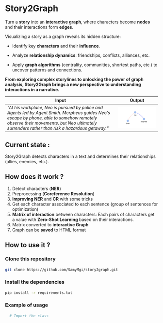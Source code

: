 # Story2Graph

Turn a **story** into an **interactive graph**, where characters become **nodes** and their interactions form **edges**.

Visualizing a story as a graph reveals its hidden structure:

* Identify key **characters** and their **influence**.

* Analyze **relationship dynamics**: friendships, conflicts, alliances, etc.

* Apply **graph algorithms** (centrality, communities, shortest paths, etc.) to uncover patterns and connections.

**From exploring complex storylines to unlocking the power of graph analysis, Story2Graph brings a new perspective to understanding interactions in a narrative.**

| Input                                          | Output                                   |
|------------------------------------------------|------------------------------------------|
| _"At his workplace, Neo is pursued by police and Agents led by Agent Smith. Morpheus guides Neo's escape by phone, able to somehow remotely observe their movements, but Neo ultimately surrenders rather than risk a hazardous getaway."_ | ![Output Example](img/matrix_sample.png) |


## Current state :

Story2Graph detects characters in a text and determines their relationships (allies, enemies, etc.).

## How does it work ?

1. Detect characters (**NER**)
2. Preprocessing (**Coreference Resolution**)
3. **Improving NER** and **CR** with some tricks
4. Get each character associated to each sentence (group of sentences for optimization)
5. **Matrix of interaction** between characters: Each pairs of characters get a value with **Zero-Shot Learning** based on their interactions.
6. Matrix converted to **interactive Graph**
7. Graph can be **saved** to HTML format

## How to use it ?

### Clone this repository
```bash
git clone https://github.com/SamyMgi/story2graph.git
```

### Install the dependencies
```bash
pip install -r requirements.txt
```
### Example of usage

```python
  # Import the class
```